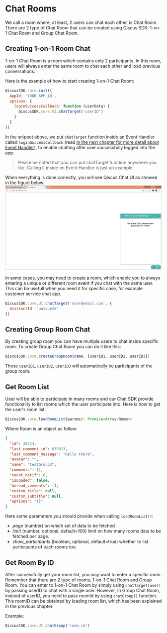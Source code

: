 # Chat Rooms

We call a room where, at least, 2 users can chat each other, is Chat Room. There
are 2 type of Chat Room that can be created using Qiscus SDK: 1-on-1 Chat
Room and Group Chat Room.

## Creating 1-on-1 Room Chat
1-on-1 Chat Room is a room which contains only 2 participants. In this room,
users will always enter the same room to chat each other and load
previous conversations.

Here is the example of how to start creating 1-on-1 Chat Room:
```javascript
QiscusSDK.core.init({
  AppId: 'YOUR_APP_ID',
  options: {
    loginSuccessCallback: function (userData) {
      QiscusSDK.core.UI.chatTarget('userID')
    }
  }
})
```

In the snippet above, we put `chatTarget` function inside an Event Handler
called `loginSuccessCallback`
(read [in the next chapter for more detail about Event Handler](link-event-handler)),
to enable chatting after user successfully logged into the app.

> Please be noted that you can put chatTarget function anywhere you like.
> Calling it inside on Event Handler is just an example.

When everything is done correctly, you will see Qiscus Chat UI as showed in
the figure below:
![sdk screen](images/sdk-screen.png "SDK Screen")

In some cases, you may need to create a room, which enable you to always
entering a unique or different
room event if you chat with the same user. This can be usefull when you need
it for specific case, for example customer service chat app.
```javascript
QiscusSDK.core.UI.chatTarget('user@email.com', {
  distinctId: 'uniqueId'
})
```

## Creating Group Room Chat

By creating group room you can have multiple users to chat inside specific room.
To create Group Chat Room you can do it like this:
```javascript
QiscusSDK.core.createGroupRoom(name, [userID1, userID2, userID3])
```
Those `userID1`, `userID2`, `userID3` will automatically be participants of
the group room.

## Get Room List

User will be able to participate in many rooms and our Chat SDK provide
functionality to list rooms which the user participate into. Here is how to get
the user's room list:
```javascript
QiscusSDK.core.loadRoomList(params): Promise<Array<Room>>
```
Where Room is an object as follow:
```json
{
  "id": 30524,
  "last_comment_id": 635013,
  "last_comment_message": "Hello there",
  "avatar": "",
  "name": "testGroup3",
  "comments": [],
  "count_notif": 0,
  "isLoaded": false,
  "unread_comments": [],
  "custom_title": null,
  "custom_subtitle": null,
  "options": "{}"
}
```

Here some parameters you should provide when calling `loadRoomList()`:
- *page* (number) on which set of data to be fetched
- *limit* (number, optional, default=100) limit on how many rooms data to be
  fetched per page.
- *show_participants* (boolean, optional, default=true) whether to list
  participants of each rooms too.

## Get Room By ID

After successfully get your room list, you may want to enter a specific room.
Remember that there are 2 type of rooms, 1-on-1 Chat Room and Group Room.
You can enter to 1-on-1 Chat Room by simply using `chatTarget(user)`
by passing userID to chat with a single user. However, In Group Chat Room,
instead of userID, you need to pass roomId by using `chatGroup()` function.
This roomID can be obtained by loading room list, which has been explained in
the previous chapter.

Example:
```javascript
QiscusSDK.core.UI.chatGroup('room_id')
```
